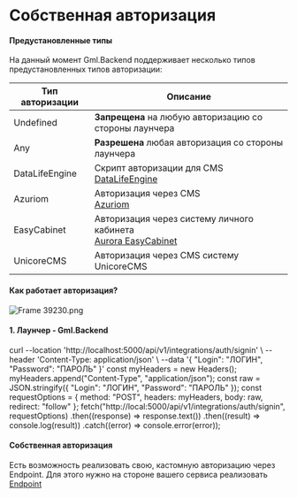 # Собственная авторизация

#### Предустановленные типы

На данный момент Gml.Backend поддерживает несколько типов предустановленных типов авторизации:

| Тип авторизации | Описание                                                                                                        |
|-----------------|-----------------------------------------------------------------------------------------------------------------|
| Undefined       | **Запрещена** на любую авторизацию со стороны лаунчера                                                          |
| Any             | **Разрешена** любая авторизация со стороны лаунчера                                                             |
| DataLifeEngine  | Скрипт авторизации для CMS <br/>[DataLifeEngine](https://dle-news.ru)                                           |
| Azuriom         | Авторизация через CMS <br/>[Azuriom](https://github.com/Azuriom/Azuriom)                                        |
| EasyCabinet     | Авторизация через систему личного кабинета <br/>[Aurora EasyCabinet](https://github.com/AuroraTeam/EasyCabinet) |
| UnicoreCMS      | Авторизация через CMS систему UnicoreCMS                                                                        |

#### Как работает авторизация?

![Frame 39230.png](integrations-auth-custom-1.png)

#### 1. Лаунчер - Gml.Backend
<tabs>
    <tab title="cURL">
        <code-block lang="curl">
curl --location 'http://localhost:5000/api/v1/integrations/auth/signin' \
--header 'Content-Type: application/json' \
--data '{
    "Login": "ЛОГИН",
    "Password": "ПАРОЛЬ"
}'
        </code-block>
    </tab>
    <tab title="JavaScript">
        <code-block lang="javascript">
const myHeaders = new Headers();
myHeaders.append("Content-Type", "application/json");
const raw = JSON.stringify({
"Login": "ЛОГИН",
"Password": "ПАРОЛЬ"
});
const requestOptions = {
method: "POST",
headers: myHeaders,
body: raw,
redirect: "follow"
};
fetch("http://local:5000/api/v1/integrations/auth/signin", requestOptions)
.then((response) => response.text())
.then((result) => console.log(result))
.catch((error) => console.error(error));
        </code-block>
    </tab>

</tabs>


#### Собственная авторизация

Есть возможность реализовать свою, кастомную авторизацию через Endpoint. Для этого нужно на стороне вашего сервиса реализовать [Endpoint](https://en.wikipedia.org/wiki/Web_API#Endpoints)